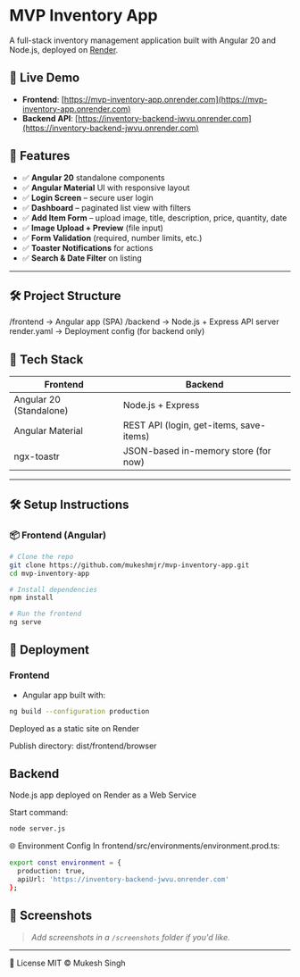 # MVP Inventory App

A full-stack inventory management application built with Angular 20 and Node.js, deployed on [Render](https://render.com).

## 🔗 Live Demo

- **Frontend**: [https://mvp-inventory-app.onrender.com](https://mvp-inventory-app.onrender.com)
- **Backend API**: [https://inventory-backend-jwvu.onrender.com](https://inventory-backend-jwvu.onrender.com)

## 🚀 Features

- ✅ **Angular 20** standalone components
- ✅ **Angular Material** UI with responsive layout
- ✅ **Login Screen** – secure user login
- ✅ **Dashboard** – paginated list view with filters
- ✅ **Add Item Form** – upload image, title, description, price, quantity, date
- ✅ **Image Upload + Preview** (file input)
- ✅ **Form Validation** (required, number limits, etc.)
- ✅ **Toaster Notifications** for actions
- ✅ **Search & Date Filter** on listing

---
## 🛠️ Project Structure

/frontend → Angular app (SPA)
/backend → Node.js + Express API server
render.yaml → Deployment config (for backend only)

## 🧰 Tech Stack

| Frontend                | Backend     
|-------------------------|-------------------
| Angular 20 (Standalone) | Node.js + Express
| Angular Material        | REST API (login, get-items, save-items)
| ngx-toastr              | JSON-based in-memory store (for now)     |

---

## 🛠️ Setup Instructions

### 📦 Frontend (Angular)

```bash
# Clone the repo
git clone https://github.com/mukeshmjr/mvp-inventory-app.git
cd mvp-inventory-app

# Install dependencies
npm install

# Run the frontend
ng serve
```

## 🚀 Deployment

### Frontend

- Angular app built with:
```bash
ng build --configuration production
```

Deployed as a static site on Render

Publish directory: dist/frontend/browser

## Backend
Node.js app deployed on Render as a Web Service

Start command:

```bash
node server.js
```

🌐 Environment Config
In frontend/src/environments/environment.prod.ts:

```bash 
export const environment = {
  production: true,
  apiUrl: 'https://inventory-backend-jwvu.onrender.com'
};
```

## 📸 Screenshots

> _Add screenshots in a `/screenshots` folder if you'd like._

---


📄 License
MIT © Mukesh Singh